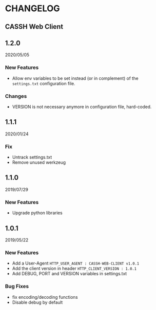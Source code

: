 CHANGELOG
=========

CASSH Web Client
-----

1.2.0
-----

2020/05/05

### New Features
  - Allow env variables to be set instead (or in complement) of the `settings.txt` configuration file.

### Changes
  - VERSION is not necessary anymore in configuration file, hard-coded.

1.1.1
-----

2020/01/24

### Fix
  - Untrack settings.txt
  - Remove unused werkzeug


1.1.0
-----

2019/07/29

### New Features
  - Upgrade python libraries


1.0.1
-----

2019/05/22


### New Features

  - Add a User-Agent `HTTP_USER_AGENT : CASSH-WEB-CLIENT v1.0.1`
  - Add the client version in header `HTTP_CLIENT_VERSION : 1.0.1`
  - Add DEBUG, PORT and VERSION variables in settings.txt

### Bug Fixes

  - fix encoding/decoding functions
  - Disable debug by default